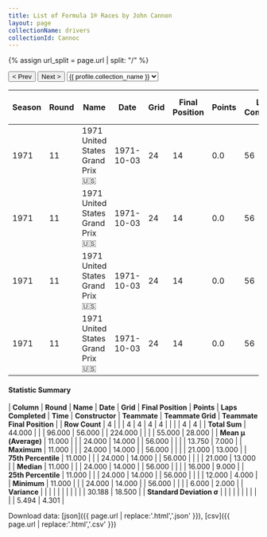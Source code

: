 ```yaml
---
title: List of Formula 1® Races by John Cannon
layout: page
collectionName: drivers
collectionId: Cannoc
---
```


{% assign url_split = page.url | split: "/" %}
<div id="collection-navigation">
<button onclick="selector.options[selector.selectedIndex-1].value && (window.location = selector.options[selector.selectedIndex-1].value);">&lt; Prev</button>
<button onclick="selector.options[selector.selectedIndex+1].value && (window.location = selector.options[selector.selectedIndex+1].value);">Next &gt;</button>
<select id="selector" onchange="this.options[this.selectedIndex].value && (window.location = this.options[this.selectedIndex].value);">
  {% for collectionId in site.data[page.collectionName].refs %}
    {% if collectionId == page.collectionId %}
      {% assign selected = "selected" %}
    {% else %}
      {% assign selected = "" %}
    {% endif %}
    {% assign profile = site.data[page.collectionName][collectionId].profile %}
    <option value="/f1/{{ page.collectionName }}/{{ collectionId }}/{{ url_split[4] }}" {{ selected }}>{{ profile.collection_name }}</option>
  {% endfor %}
</select>
</div>

| Season | Round | Name | Date | Grid | Final Position | Points | Laps Completed | Time | Constructor | Teammate | Teammate Grid | Teammate Final Position |
|--|--|--|--|--|--|--|--|--|--|--|--|--|
| 1971 | 11 | 1971 United States Grand Prix 🇺🇸 | 1971-10-03 | 24 | 14 | 0.0 | 56 |   | BRM 🇬🇧 | [Jo Siffert 🇨🇭](/f1/drivers/siffert) | 6 | 2 |
| 1971 | 11 | 1971 United States Grand Prix 🇺🇸 | 1971-10-03 | 24 | 14 | 0.0 | 56 |   | BRM 🇬🇧 | [Howden Ganley 🇳🇿](/f1/drivers/ganley) | 12 | 4 |
| 1971 | 11 | 1971 United States Grand Prix 🇺🇸 | 1971-10-03 | 24 | 14 | 0.0 | 56 |   | BRM 🇬🇧 | [Peter Gethin 🇬🇧](/f1/drivers/gethin) | 21 | 9 |
| 1971 | 11 | 1971 United States Grand Prix 🇺🇸 | 1971-10-03 | 24 | 14 | 0.0 | 56 |   | BRM 🇬🇧 | [Helmut Marko 🇦🇹](/f1/drivers/marko) | 16 | 13 |

#### Statistic Summary

| **Column** | **Round** | **Name** | **Date** | **Grid** | **Final Position** | **Points** | **Laps Completed** | **Time** | **Constructor** | **Teammate** | **Teammate Grid** | **Teammate Final Position** |
| **Row Count** | 4 |  |  | 4 | 4 | 4 | 4 |  |  |  | 4 | 4 |
| **Total Sum** | 44.000 |  |  | 96.000 | 56.000 |  | 224.000 |  |  |  | 55.000 | 28.000 |
| **Mean μ (Average)** | 11.000 |  |  | 24.000 | 14.000 |  | 56.000 |  |  |  | 13.750 | 7.000 |
| **Maximum** | 11.000 |  |  | 24.000 | 14.000 |  | 56.000 |  |  |  | 21.000 | 13.000 |
| **75th Percentile** | 11.000 |  |  | 24.000 | 14.000 |  | 56.000 |  |  |  | 21.000 | 13.000 |
| **Median** | 11.000 |  |  | 24.000 | 14.000 |  | 56.000 |  |  |  | 16.000 | 9.000 |
| **25th Percentile** | 11.000 |  |  | 24.000 | 14.000 |  | 56.000 |  |  |  | 12.000 | 4.000 |
| **Minimum** | 11.000 |  |  | 24.000 | 14.000 |  | 56.000 |  |  |  | 6.000 | 2.000 |
| **Variance** |  |  |  |  |  |  |  |  |  |  | 30.188 | 18.500 |
| **Standard Deviation σ** |  |  |  |  |  |  |  |  |  |  | 5.494 | 4.301 |

Download data: [json]({{ page.url | replace:'.html','.json' }}), [csv]({{ page.url | replace:'.html','.csv' }})
